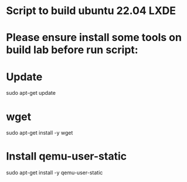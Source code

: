# Script to build ubuntu 22.04 LXDE
# Please ensure install some tools on build lab before run script:
# Update
sudo apt-get update

# wget
sudo apt-get install -y wget

# Install qemu-user-static
sudo apt-get install -y qemu-user-static
